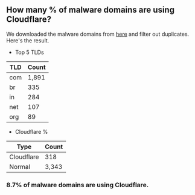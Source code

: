 ## How many % of malware domains are using Cloudflare?


We downloaded the malware domains from [here](https://urlhaus.abuse.ch) and filter out duplicates.
Here's the result.


[//]: # (start replacement)


- Top 5 TLDs

| TLD | Count |
| --- | --- |
| com | 1,891 |
| br | 335 |
| in | 284 |
| net | 107 |
| org | 89 |


- Cloudflare %

| Type | Count |
| --- | --- |
| Cloudflare | 318 |
| Normal | 3,343 |


### 8.7% of malware domains are using Cloudflare.